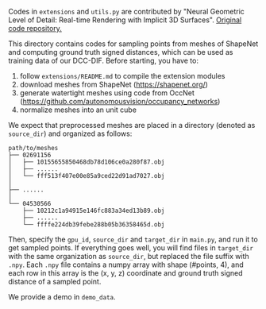 Codes in `extensions` and `utils.py` are contributed by "Neural Geometric Level of Detail: Real-time Rendering with Implicit 3D Surfaces". [Original code repository.](https://github.com/nv-tlabs/nglod)

This directory contains codes for sampling points from meshes of ShapeNet and computing ground truth signed distances, which can be used as training data of our DCC-DIF.
Before starting, you have to:
1. follow `extensions/README.md` to compile the extension modules
1. download meshes from ShapeNet (https://shapenet.org/)
2. generate watertight meshes using code from OccNet (https://github.com/autonomousvision/occupancy_networks)
3. normalize meshes into an unit cube

We expect that preprocessed meshes are placed in a directory (denoted as `source_dir`) and organized as follows:
```
path/to/meshes
├── 02691156
│   ├── 10155655850468db78d106ce0a280f87.obj
│   ├── ......
│   └── fff513f407e00e85a9ced22d91ad7027.obj
│
├── ......
│
└── 04530566
    ├── 10212c1a94915e146fc883a34ed13b89.obj
    ├── ......
    └── ffffe224db39febe288b05b36358465d.obj
```

Then, specify the `gpu_id`, `source_dir` and `target_dir` in `main.py`, and run it to get sampled points.
If everything goes well, you will find files in `target_dir` with the same organization as `source_dir`, but replaced the file suffix with `.npy`. Each `.npy` file contains a numpy array with shape (#points, 4), and each row in this array is the (x, y, z) coordinate and ground truth signed distance of a sampled point.

We provide a demo in `demo_data`.
